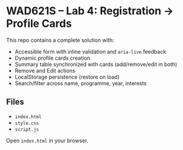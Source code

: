 # WAD621S – Lab 4: Registration → Profile Cards

This repo contains a complete solution with:
- Accessible form with inline validation and `aria-live` feedback
- Dynamic profile cards creation
- Summary table synchronized with cards (add/remove/edit in both)
- Remove and Edit actions
- LocalStorage persistence (restore on load)
- Search/filter across name, programme, year, interests

## Files
- `index.html`
- `style.css`
- `script.js`

Open `index.html` in your browser.

